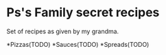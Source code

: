 # Ps's Family secret recipes

Set of recipes as given by my grandma.

*Pizzas(TODO)
*Sauces(TODO)
*Spreads(TODO)